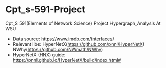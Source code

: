 # Cpt_s-591-Project
Cpt_S 591(Elements of Network Science) Project Hypergraph_Analysis At WSU

* Data source: https://www.imdb.com/interfaces/
* Relevant libs: HyperNetX(https://github.com/pnnl/HyperNetX) NWhy(https://github.com/NWmath/NWhy) 
* HyperNetX (HNX) guide: https://pnnl.github.io/HyperNetX/build/index.html#
